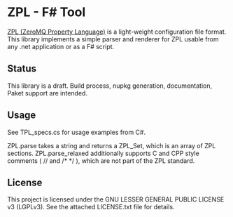 # ZPL - F# Tool

[ZPL (ZeroMQ Property Language)](http://rfc.zeromq.org/spec:4) is a light-weight configuration file format.
This library implements a simple parser and renderer for ZPL usable from any .net application or as a F# script.

## Status

This library is a draft. Build process, nupkg generation, documentation, Paket support are intended.

## Usage

See TPL_specs.cs for usage examples from C#.

ZPL.parse takes a string and returns a ZPL_Set, which is an array of ZPL sections.
ZPL.parse_relaxed additionally supports C and CPP style comments ( // and /* */ ), which are not part of the ZPL standard.



## License

This project is licensed under the GNU LESSER GENERAL PUBLIC LICENSE v3 (LGPLv3).
See the attached LICENSE.txt file for details.


